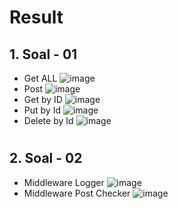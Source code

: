 # Result

## 1. Soal - 01

- Get ALL
  ![image](https://user-images.githubusercontent.com/45682334/145816661-3bedf5f4-7df3-451f-9552-cce940d6a56c.png)
- Post
  ![image](https://user-images.githubusercontent.com/45682334/145816619-40ade3cc-af0b-441b-a2ab-ee3c0360e334.png)
- Get by ID
  ![image](https://user-images.githubusercontent.com/45682334/145816626-4be4ae57-b2b7-49a9-b7ad-ece3197fc16d.png)
- Put by Id
  ![image](https://user-images.githubusercontent.com/45682334/145816633-ffe6a0e1-fa05-40b9-a33e-9a5f2ca028a7.png)
- Delete by Id
  ![image](https://user-images.githubusercontent.com/45682334/145816640-29794aff-1e45-43cf-92bc-3c98677b68a7.png)

#

## 2. Soal - 02

- Middleware Logger
  ![image](https://user-images.githubusercontent.com/45682334/145825420-3b66847d-b9b3-40ff-975b-348952052c2e.png)
- Middleware Post Checker
  ![image](https://user-images.githubusercontent.com/45682334/145816655-3b90bca2-40b7-49b3-b4fa-f8d82689a400.png)
